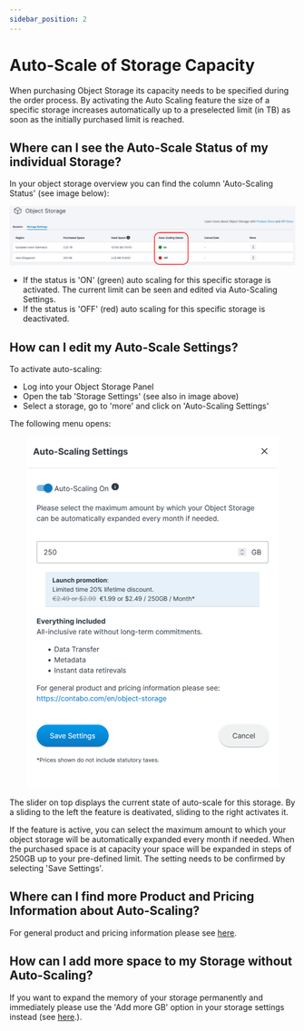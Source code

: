 ```yaml
---
sidebar_position: 2
---
```

# Auto-Scale of Storage Capacity

When purchasing Object Storage its capacity needs to be specified during the order process.
By activating the Auto Scaling feature the size of a specific storage increases automatically up to a preselected limit (in TB) as soon as the initially purchased limit is reached.

## Where can I see the Auto-Scale Status of my individual Storage?

In your object storage overview you can find the column 'Auto-Scaling Status' (see image below):
<p align="center">
<img src="/img/products/object-storage/tutorial/autoscaleOverview.png?raw=true" alt="AutoScale Overview"/>
</p>

* If the status is 'ON' (green) auto scaling for this specific storage is activated. The current limit can be seen and edited via Auto-Scaling Settings.
* If the status is 'OFF' (red) auto scaling for this specific storage is deactivated.

## How can I edit my Auto-Scale Settings?

To activate auto-scaling:

* Log into your Object Storage Panel
* Open the tab 'Storage Settings' (see also in image above)
* Select a storage, go to 'more' and click on 'Auto-Scaling Settings'

The following menu opens:
<p align="center">
<img src="/img/products/object-storage/tutorial/autoscaleSettings.png?raw=true" alt="AutoScale Settings"/>
</p>

The slider on top displays the current state of auto-scale for this storage. By a sliding to the left the feature is deativated, sliding to the right activates it.

If the feature is active, you can select the maximum amount to which your object storage will be automatically expanded every month if needed. When the purchased space is at capacity your space will be expanded in steps of 250GB up to your pre-defined limit. The setting needs to be confirmed by selecting 'Save Settings'.

## Where can I find more Product and Pricing Information about Auto-Scaling?

For general product and pricing information please see [here](https://contabo.com/en/object-storage).

## How can I add more space to my Storage without Auto-Scaling?

If you want to expand the memory of your storage permanently and immediately please use the 'Add more GB' option in your storage settings instead (see [here](/docs/Object-Storage/Tutorial/manualscale).).